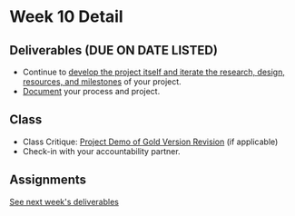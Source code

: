 # Week 10 Detail

## Deliverables \(DUE ON DATE LISTED\)

* Continue to [develop the project itself and iterate the research, design, resources, and milestones](../project_plan.md) of your project.
* [Document](../pre-work/website.md) your process and project.

## Class

* Class Critique: [Project Demo of Gold Version Revision](../critiques-demos-presentations-and-exhibition/project_demo.md) \(if applicable\)
* Check-in with your accountability partner.

## Assignments

[See next week's deliverables](week11_detail.md)

